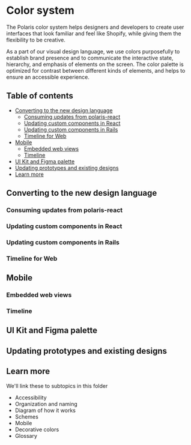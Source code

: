# Color system

The Polaris color system helps designers and developers to create user interfaces that look familiar and feel like Shopify, while giving them the flexibility to be creative.

As a part of our visual design language, we use colors purposefully to establish brand presence and to communicate the interactive state, hierarchy, and emphasis of elements on the screen. The color palette is optimized for contrast between different kinds of elements, and helps to ensure an accessible experience.

## Table of contents

- [Converting to the new design language](#converting-to-the-new-design-language)
  - [Consuming updates from polaris-react](#consuming-updates-from-polaris-react)
  - [Updating custom components in React](#updating-custom-components-in-react)
  - [Updating custom components in Rails](#updating-custom-components-in-rails)
  - [Timeline for Web](#timeline-for-web)
- [Mobile](#mobile)
  - [Embedded web views](#embedded-web-views)
  - [Timeline](#timeline-for-mobile)
- [UI Kit and Figma palette](#ui-kit-and-figma-palette)
- [Updating prototypes and existing designs](#updating-prototypes-and-existing-designs)
- [Learn more](#learn-more)

## Converting to the new design language

### Consuming updates from polaris-react

### Updating custom components in React

### Updating custom components in Rails

### Timeline for Web

## Mobile

### Embedded web views

### Timeline

## UI Kit and Figma palette

## Updating prototypes and existing designs

## Learn more

We'll link these to subtopics in this folder

- Accessibility
- Organization and naming
- Diagram of how it works
- Schemes
- Mobile
- Decorative colors
- Glossary

